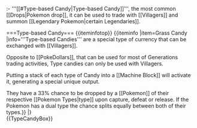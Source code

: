:- '''[[#Type-based Candy|Type-based Candy]]''', the most common [[Drops|Pokemon drop]], it can be used to trade with [[Villagers]] and summon [[Legendary Pokemon|certain Legendaries]].

===Type-based Candy===
{{iteminfotop}}
{{iteminfo
|item=Grass Candy
|info='''Type-based Candies''' are a special type of currency that can be exchanged with [[Villagers]].

Opposite to [[PokeDollars]], that can be used for most of Generations trading activities, Type candies can only be used with Villagers.

Putting a stack of each type of Candy into a [[Machine Block]] will activate it, generating a special unique output.

They have a 33% chance to be dropped by a [[Pokemon]] of their respective [[Pokemon Types|type]] upon capture, defeat or release. If the Pokemon has a dual type the chance splits equally between both of their types.}}
|}
<br>
{{TypeCandyBox}}
